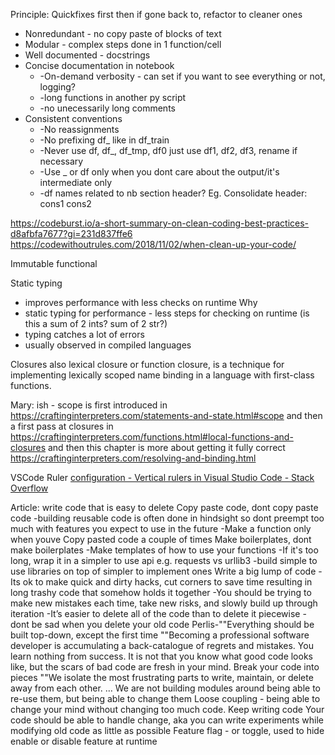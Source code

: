 
Principle: Quickfixes first then if gone back to, refactor to cleaner ones
- Nonredundant - no copy paste of blocks of text
- Modular - complex steps done in 1 function/cell
- Well documented - docstrings
- Concise documentation in notebook
	- -On-demand verbosity - can set if you want to see everything or not, logging?
	- -long functions in another py script
	- -no unecessarily long comments
- Consistent conventions
	- -No reassignments
	- -No prefixing df_ like in df_train
	- -Never use df, df_, df_tmp, df0 just use df1, df2, df3, rename if necessary
	- -Use _ or df only when you dont care about the output/it's intermediate only
	- -df names related to nb section header? Eg. Consolidate header: cons1 cons2

https://codeburst.io/a-short-summary-on-clean-coding-best-practices-d8afbfa7677?gi=231d837ffe6
https://codewithoutrules.com/2018/11/02/when-clean-up-your-code/

Immutable
functional

Static typing
- improves performance with less checks on runtime
Why
- static typing for performance - less steps for checking on runtime (is this a sum of 2 ints? sum of 2 str?)
- typing catches a lot of errors
- usually observed in compiled languages

Closures
also lexical closure or function closure, is a technique for implementing lexically scoped name binding in a language with first-class functions.

Mary:
ish - scope is first introduced in https://craftinginterpreters.com/statements-and-state.html#scope and then a first pass at closures in https://craftinginterpreters.com/functions.html#local-functions-and-closures and then this chapter is more about getting it fully correct https://craftinginterpreters.com/resolving-and-binding.html 

VSCode Ruler
[configuration - Vertical rulers in Visual Studio Code - Stack Overflow](https://stackoverflow.com/questions/29968499/vertical-rulers-in-visual-studio-code)

Article: write code that is easy to delete
Copy paste code, dont copy paste code
-building reusable code is often done in hindsight so dont preempt too much with features you expect to use in the future
-Make a function only when youve Copy pasted code a couple of times
Make boilerplates, dont make boilerplates
-Make templates of how to use your functions
-If it's too long, wrap it in a simpler to use api e.g. requests vs urllib3
-build simple to use libraries on top of simpler to implement ones
Write a big lump of code
-Its ok to make quick and dirty hacks, cut corners to save time resulting in long trashy code that somehow holds it together
-You should be trying to make new mistakes each time, take new risks, and slowly build up through iteration
-It’s easier to delete all of the code than to delete it piecewise - dont be sad when you delete your old code
Perlis-""Everything should be built top-down, except the first time
""Becoming a professional software developer is accumulating a back-catalogue of regrets and mistakes. You learn nothing from success. It is not that you know what good code looks like, but the scars of bad code are fresh in your mind.
Break your code into pieces
""We isolate the most frustrating parts to write, maintain, or delete away from each other. … We are not building modules around being able to re-use them, but being able to change them
Loose coupling - being able to change your mind without changing too much code.
Keep writing code
Your code should be able to handle change, aka you can write experiments while modifying old code as little as possible
Feature flag - or toggle, used to hide enable or disable feature at runtime
